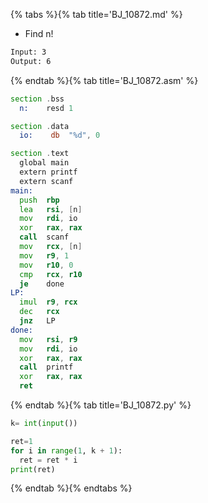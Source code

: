 {% tabs %}{% tab title='BJ_10872.md' %}

* Find n!

```txt
Input: 3
Output: 6
```

{% endtab %}{% tab title='BJ_10872.asm' %}

```asm
section .bss
  n:    resd 1

section .data
  io:    db  "%d", 0

section .text
  global main
  extern printf
  extern scanf
main:
  push  rbp
  lea   rsi, [n]
  mov   rdi, io
  xor   rax, rax
  call  scanf
  mov   rcx, [n]
  mov   r9, 1
  mov   r10, 0
  cmp   rcx, r10
  je    done
LP:
  imul  r9, rcx
  dec   rcx
  jnz   LP
done:
  mov   rsi, r9
  mov   rdi, io
  xor   rax, rax
  call  printf
  xor   rax, rax
  ret
```

{% endtab %}{% tab title='BJ_10872.py' %}

```py
k= int(input())

ret=1
for i in range(1, k + 1):
  ret = ret * i
print(ret)
```

{% endtab %}{% endtabs %}
